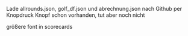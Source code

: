 Lade allrounds.json, golf_df.json und abrechnung.json nach Github per Knopdruck
    Knopf schon vorhanden, tut aber noch nicht

größere font in scorecards
